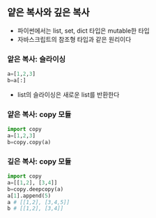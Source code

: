 ## 얕은 복사와 깊은 복사

- 파이썬에서는 list, set, dict 타입은 mutable한 타입
- 자바스크립트의 참조형 타입과 같은 원리이다

### 앝은 복사: 슬라이싱

```py
a=[1,2,3]
b=a[:]
```

- list의 슬라이싱은 새로운 list를 반환한다

### 얕은 복사: copy 모듈

```py
import copy
a=[1,2,3]
b=copy.copy(a)
```

### 깊은 복사: copy 모듈

```py
import copy
a=[[1,2], [3,4]]
b=copy.deepcopy(a)
a[1].append(5)
a # [[1,2], [3,4,5]]
b # [[1,2], [3,4]]
```
